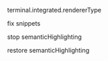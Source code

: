 terminal.integrated.rendererType

fix snippets

stop semanticHighlighting

restore semanticHighlighting